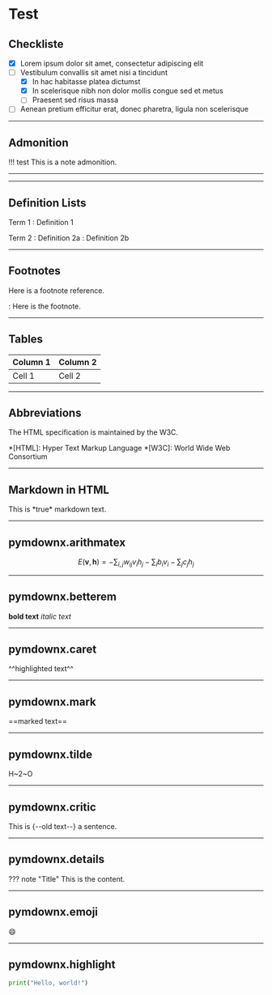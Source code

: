 # Test

## Checkliste
- [x] Lorem ipsum dolor sit amet, consectetur adipiscing elit
- [ ] Vestibulum convallis sit amet nisi a tincidunt
    * [x] In hac habitasse platea dictumst
    * [x] In scelerisque nibh non dolor mollis congue sed et metus
    * [ ] Praesent sed risus massa
- [ ] Aenean pretium efficitur erat, donec pharetra, ligula non scelerisque

<hr>

## Admonition
!!! test
    This is a note admonition.

<hr>



<hr>

## Definition Lists
Term 1
: Definition 1

Term 2
: Definition 2a
: Definition 2b

<hr>

## Footnotes
Here is a footnote reference.

: Here is the footnote.

<hr>

## Tables
| Column 1 | Column 2 |
| -------- | -------- |
| Cell 1   | Cell 2   |

<hr>

## Abbreviations
The HTML specification is maintained by the W3C.

*[HTML]: Hyper Text Markup Language
*[W3C]:  World Wide Web Consortium

<hr>

## Markdown in HTML
<div markdown="1">
    This is *true* markdown text.
</div>


<hr>

## pymdownx.arithmatex
$$
E(\mathbf{v}, \mathbf{h}) = -\sum_{i,j}w_{ij}v_i h_j - \sum_i b_i v_i - \sum_j c_j h_j
$$

<hr>

## pymdownx.betterem
**bold text** *italic text*

<hr>

## pymdownx.caret
^^highlighted text^^

<hr>

## pymdownx.mark
==marked text==

<hr>

## pymdownx.tilde
H~2~O

<hr>

## pymdownx.critic
This is {--old text--} a sentence.

<hr>

## pymdownx.details
??? note "Title"
    This is the content.

<hr>

## pymdownx.emoji
:smile:

<hr>

## pymdownx.highlight
```python
print("Hello, world!")
```


